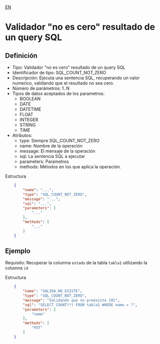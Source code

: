 [EN](SQL_COUNT_NOT_ZERO.md)
# Validador "no es cero" resultado de un query SQL

## Definición
* Tipo: Validador "no es cero" resultado de un query SQL
* Identificador de tipo: SQL_COUNT_NOT_ZERO
* Descripción: Ejecuta una sentencia SQL, recuperando un valor numerico, validando que el resultado no sea cero.
* Número de parámetros: 1..N
* Tipos de datos aceptados de los parametros:
  * BOOLEAN
  * DATE
  * DATETIME
  * FLOAT
  * INTEGER
  * STRING
  * TIME
* Atributos:
  * type: Siempre SQL_COUNT_NOT_ZERO
  * name: Nombre de la operación
  * message: El mensaje de la operación
  * sql: La sentencia SQL a ejecutar
  * parameters: Parametros
  * methods: Métodos en los que aplica la operación.

Estructura
```json
	{
		"name": "...",
		"type": "SQL_COUNT_NOT_ZERO",
		"message": "...",
		"sql": "...",
		"parameters": [
			"..."
		],
		"methods": [
			"..."
		]
	}
```
## Ejemplo

Requisito: Recuperar la columna `estado` de la tabla `tabla1` utilizando la columna `id`

Estructura
```json
	{
		"name": "VALIDA_NO_EXISTE",
		"type": "SQL_COUNT_NOT_ZERO",
		"message": "Validando que no preexiste {0}",
		"sql": "SELECT COUNT(*) FROM tabla1 WHERE name = ?",
		"parameters": [
			"name"
		],
		"methods": [
			"PUT"
		]
	}
```
